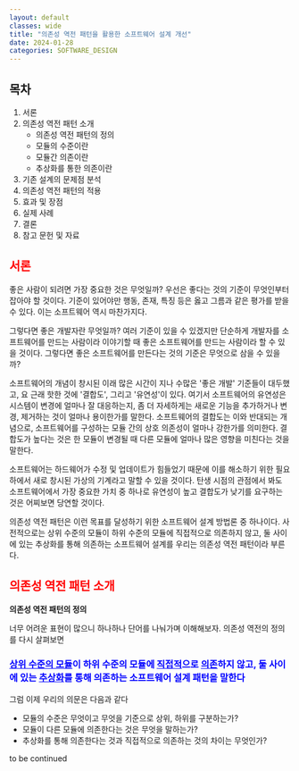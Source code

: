 ```yaml
---
layout: default
classes: wide
title: "의존성 역전 패턴을 활용한 소프트웨어 설계 개선"
date: 2024-01-28
categories: SOFTWARE_DESIGN
---
```


## 목차

1. 서론
2. 의존성 역전 패턴 소개
    * 의존성 역전 패턴의 정의
    * 모듈의 수준이란
    * 모듈간 의존이란
    * 추상화를 통한 의존이란
3. 기존 설계의 문제점 분석
4. 의존성 역전 패턴의 적용
5. 효과 및 장점
6. 실제 사례
7. 결론
8. 참고 문헌 및 자료

## <span style="color:red"> 서론

좋은 사람이 되려면 가장 중요한 것은 무엇일까? 우선은 좋다는 것의 기준이 무엇인부터 잡아야 할 것이다. 기준이 있어야만 행동, 존재, 특징 등은 옳고 그름과 같은 평가를 받을 수 있다. 이는 소프트웨어 역시 마찬가지다.

그렇다면 좋은 개발자란 무엇일까? 여러 기준이 있을 수 있겠지만 단순하게 개발자를 소프트웨어를 만드는 사람이라 이야기할 때 좋은 소프트웨어를 만드는 사람이라 할 수 있을 것이다. 그렇다면 좋은 소프트웨어를 만든다는 것의 기준은 무엇으로 삼을 수 있을까?

소프트웨어의 개념이 창시된 이래 많은 시간이 지나 수많은 '좋은 개발' 기준들이 대두했고, 요 근래 핫한 것에 '결합도', 그리고 '유연성'이 있다. 여기서 소프트웨어의 유연성은 시스템이 변경에 얼마나 잘 대응하는지, 좀 더 자세하게는 새로운 기능을 추가하거나 변경, 제거하는 것이 얼마나 용이한가를 말한다. 소프트웨어의 결합도는 이와 반대되는 개념으로, 소프트웨어를 구성하는 모듈 간의 상호 의존성이 얼마나 강한가를 의미한다. 결합도가 높다는 것은 한 모듈이 변경될 때 다른 모듈에 얼마나 많은 영향을 미친다는 것을 말한다.

소프트웨어는 하드웨어가 수정 및 업데이트가 힘들었기 때문에 이를 해소하기 위한 필요하에서 새로 창시된 가상의 기계라고 말할 수 있을 것이다. 탄생 시점의 관점에서 봐도 소프트웨어에서 가장 중요한 가치 중 하나로 유연성이 높고 결합도가 낮기를 요구하는 것은 어찌보면 당연할 것이다.

의존성 역전 패턴은 이런 목표를 달성하기 위한 소프트웨어 설계 방법론 중 하나이다. 사전적으로는 상위 수준의 모듈이 하위 수준의 모듈에 직접적으로 의존하지 않고, 둘 사이에 있는 추상화를 통해 의존하는 소프트웨어 설계를 우리는 의존성 역전 패턴이라 부른다.

## <span style="color:red">의존성 역전 패턴 소개

**의존성 역전 패턴의 정의**

너무 어려운 표현이 많으니 하나하나 단어를 나눠가며 이해해보자. 의존성 역전의 정의를 다시 살펴보면

### <span style="color:blue"> <u>상위 수준의 모듈</u>이 하위 수준의 모듈에 <u>직접적</u>으로 <u>의존</u>하지 않고, 둘 사이에 있는 <u>추상화</u>를 통해 의존하는 소프트웨어 설계 패턴을 말한다

그럼 이제 우리의 의문은 다음과 같다

* 모듈의 수준은 무엇이고 무엇을 기준으로 상위, 하위를 구분하는가?
* 모듈이 다른 모듈에 의존한다는 것은 무엇을 말하는가?
* 추상화를 통해 의존한다는 것과 직접적으로 의존하는 것의 차이는 무엇인가?

to be continued